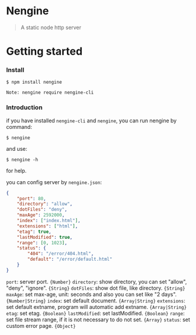 Nengine
==========

>A static node http server

Getting started
==========

### Install

```
$ npm install nengine
```
`
Note: nengine require nengine-cli
`

### Introduction

if you have installed `nengine-cli` and `nengine`, you can run nengine by command:

```
$ nengine
```
and use:
```
$ nengine -h
```
for help.

you can config server by `nengine.json`:
```json
{
    "port": 80,
    "directory": "allow",
	"dotFiles": "deny",
	"maxAge": 2592000,
	"index": ["index.html"],
	"extensions": ["html"],
	"etag": true,
	"lastModified": true,
	"range": [0, 1023],
	"status": {
	    "404": "/error/404.html",
	    "default": "/error/default.html"
	}
}
```

`port`: server port. `{Number}`
`directory`: show directory, you can set "allow", "deny", "ignore". `{String}`
`dotFiles`: show dot file, like directory. `{String}`
`maxAge`: set max-age, unit: seconds and also you can set like "2 days". `{Number|String}`
`index`: set default document. `{Array|String}`
`extensions`: set default extname, program will automatic add extname. `{Array|String}`
`etag`: set etag. `{Boolean}`
`lastModified`: set lastModified. `{Boolean}`
`range`: set file stream range, if it is not necessary to do not set. `{Array}`
`status`: set custom error page. `{Object}`
